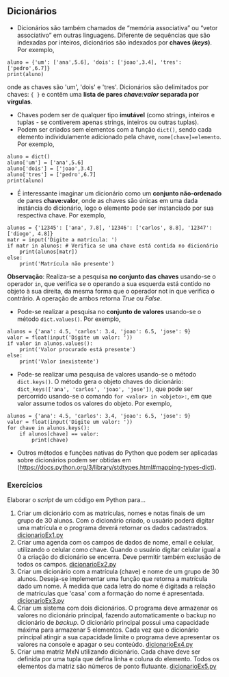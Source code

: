 ## Dicionários

- Dicionários são também chamados de “memória associativa” ou “vetor associativo” em outras linguagens. Diferente de sequências que são indexadas por inteiros, dicionários são indexados por **chaves (*keys*)**.  Por exemplo,  

```
aluno = {'um': ['ana',5.6], 'dois': ['joao',3.4], 'tres': ['pedro',6.7]}
print(aluno)
```
onde as chaves são 'um', 'dois' e 'tres'. Dicionários são delimitados por chaves: `{ }` e contêm uma **lista de pares *chave:valor* separada por vírgulas**.

- Chaves podem ser de qualquer tipo **imutável** (como strings, inteiros e tuplas - se contiverem apenas strings, inteiros ou outras tuplas).
- Podem ser criados sem elementos com a função `dict()`, sendo cada elemento individulamente adicionado pela chave, `nome[chave]=elemento`. Por exemplo,  

```
aluno = dict()
aluno['um'] = ['ana',5.6]
aluno['dois'] = ['joao',3.4]
aluno['tres'] = ['pedro',6.7]
print(aluno)
```

- É interessante imaginar um dicionário como um **conjunto não-ordenado** de pares **chave:valor**, onde as chaves são únicas em uma dada instância do dicionário, logo o elemento pode ser instanciado por sua respectiva chave. Por exemplo,  

```
alunos = {'12345': ['ana', 7.8], '12346': ['carlos', 8.8], '12347': ['diogo', 4.8]}
matr = input('Digite a matrícula: ')
if matr in alunos: # Verifica se uma chave está contida no dicionário
    print(alunos[matr])
else:
    print('Matrícula não presente')
```
**Observação**: Realiza-se a pesquisa **no conjunto das chaves** usando-se o operador `in`, que verifica se o operando a sua esquerda está contido no objeto à sua direita, da mesma forma que o operador not in que verifica o contrário. A operação de ambos retorna *True* ou *False*.

- Pode-se realizar a pesquisa no **conjunto de valores** usando-se o método `dict.values()`. Por exemplo,    

```
alunos = {'ana': 4.5, 'carlos': 3.4, 'joao': 6.5, 'jose': 9}
valor = float(input('Digite um valor: '))
if valor in alunos.values():
    print('Valor procurado está presente')
else:
    print('Valor inexistente')
```

- Pode-se realizar uma pesquisa de valores usando-se o método `dict.keys()`. O método gera o objeto chaves do dicionário: `dict_keys(['ana', 'carlos', 'joao', 'jose'])`, que pode ser percorrido usando-se o comando `for <valor> in <objeto>:`, em que valor assume todos os valores do objeto. Por exemplo,   

```
alunos = {'ana': 4.5, 'carlos': 3.4, 'joao': 6.5, 'jose': 9}
valor = float(input('Digite um valor: '))
for chave in alunos.keys():
    if alunos[chave] == valor:
        print(chave)
```

- Outros métodos e funções nativas do Python que podem ser aplicadas sobre dicionários podem ser obtidas em (https://docs.python.org/3/library/stdtypes.html#mapping-types-dict).  

### Exercícios  
Elaborar o *script* de um código em Python para...
1. Criar um dicionário com as matrículas, nomes e notas finais de um grupo de 30 alunos. Com o dicionário criado, o usuário poderá digitar uma matrícula e o programa deverá retornar os dados cadastrados. [dicionarioEx1.py](https://github.com/claytonjasilva/prog_exemplos/blob/main/dicionarioEx1.py)
2. Criar uma agenda com os campos de dados de nome, email e celular, utilizando o celular como chave.
Quando o usuário digitar celular igual a 0 a criação do dicionário se encerra.
Deve permitir também exclusão de todos os campos. [dicionarioEx2.py](https://github.com/claytonjasilva/prog_exemplos/blob/main/dicionarioEx2.py)
3. Criar um dicionário com a matrícula (chave) e nome de um grupo de 30 alunos.
Deseja-se implementar uma função que retorna a matrícula dado um nome.
À medida que cada letra do nome é digitada a relação de matrículas que 'casa' com a formação do nome é apresentada.
[dicionarioEx3.py](https://github.com/claytonjasilva/prog_exemplos/blob/main/dicionarioEx3.py)
4. Criar um sistema com dois dicionários. O programa deve armazenar os valores no dicionário principal, fazendo automaticamente o backup no dicionário de *backup*. O dicionário principal possui uma capacidade máxima para armazenar 5 elementos.
Cada vez que o dicionário principal atingir a sua capacidade limite o programa deve apresentar os valores na console e apagar o seu conteúdo.
[dicionarioEx4.py](https://github.com/claytonjasilva/prog_exemplos/blob/main/dicionarioEx4.py)
5. Criar uma matriz MxN utilizando dicionário. Cada chave deve ser definida por uma tupla que defina linha e coluna do elemento.
Todos os elementos da matriz são números de ponto flutuante. [dicionarioEx5.py](https://github.com/claytonjasilva/prog_exemplos/blob/main/dicionarioEx5.py)





